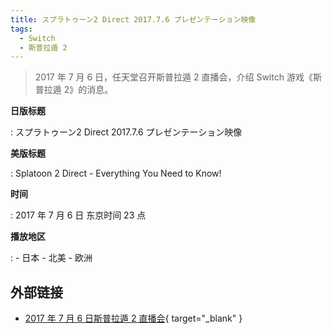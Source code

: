 ```yaml
---
title: スプラトゥーン2 Direct 2017.7.6 プレゼンテーション映像
tags:
  - Switch
  - 斯普拉遁 2
---
```


> 2017 年 7 月 6 日，任天堂召开斯普拉遁 2 直播会，介绍 Switch 游戏《斯普拉遁 2》的消息。

**日版标题**

:   スプラトゥーン2 Direct 2017.7.6 プレゼンテーション映像

**美版标题**

:   Splatoon 2 Direct - Everything You Need to Know!

**时间**

:   2017 年 7 月 6 日 东京时间 23 点

**播放地区**

:   - 日本
    - 北美
    - 欧洲

## 外部链接

- [2017 年 7 月 6 日斯普拉遁 2 直播会](https://www.bilibili.com/video/BV1eT4y1F7hy/){ target="_blank" }
